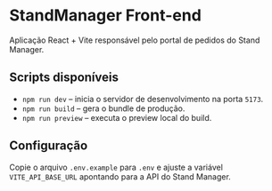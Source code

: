# StandManager Front-end

Aplicação React + Vite responsável pelo portal de pedidos do Stand Manager.

## Scripts disponíveis

- `npm run dev` – inicia o servidor de desenvolvimento na porta `5173`.
- `npm run build` – gera o bundle de produção.
- `npm run preview` – executa o preview local do build.

## Configuração

Copie o arquivo `.env.example` para `.env` e ajuste a variável `VITE_API_BASE_URL` apontando para a API do Stand Manager.
